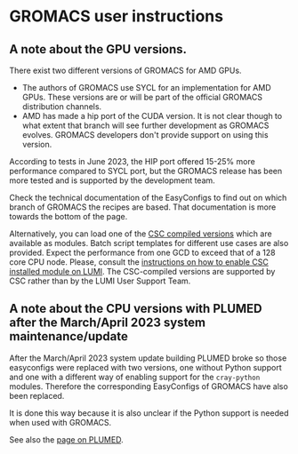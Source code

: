 # GROMACS user instructions

## A note about the GPU versions.

There exist two different versions of GROMACS for AMD GPUs.

-   The authors of GROMACS use SYCL for an implementation for AMD GPUs. These versions
    are or will be part of the official GROMACS distribution channels.
-   AMD has made a hip port of the CUDA version. It is not clear though to what extent
    that branch will see further development as GROMACS evolves. GROMACS developers
    don't provide support on using this version.

According to tests in June 2023, the HIP port offered 15-25% more performance compared
to SYCL port, but the GROMACS release has been more tested and is supported by the
development team.

Check the technical documentation of the EasyConfigs to find out on which branch of GROMACS
the recipes are based. That documentation is more towards the bottom of the page.

Alternatively, you can load one of the [CSC compiled versions](https://docs.csc.fi/apps/gromacs/#lumi)
which are available as modules. Batch script templates for different use cases are also provided.
Expect the performance from one GCD to exceed that of a 128 core CPU node.
Please, consult the
[instructions on how to enable CSC installed module on LUMI](https://docs.lumi-supercomputer.eu/software/local/csc/).
The CSC-compiled versions are supported by CSC rather than by the LUMI User Support 
Team.


## A note about the CPU versions with PLUMED after the March/April 2023 system maintenance/update

After the March/April 2023 system update building PLUMED broke so those easyconfigs
were replaced with two versions, one without Python support and one with a different way
of enabling support for the `cray-python` modules. Therefore the corresponding 
EasyConfigs of GROMACS have also been replaced.

It is done this way because it is also unclear if the Python support is needed when
used with GROMACS. 

See also the [page on PLUMED](../../p/PLUMED/).
